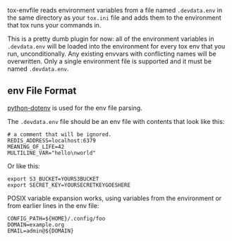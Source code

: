
tox-envfile reads environment variables from a file named `.devdata.env` in the
same directory as your `tox.ini` file and adds them to the environment that tox
runs your commands in.

This is a pretty dumb plugin for now: all of the environment variables in
`.devdata.env` will be loaded into the environment for every tox env that you
run, unconditionally. Any existing envvars with conflicting names will be
overwritten. Only a single environment file is supported and it must be named
`.devdata.env`.

env File Format
---------------

[python-dotenv](https://saurabh-kumar.com/python-dotenv/) is used for the env file parsing.

The `.devdata.env` file should be an env file with contents that look like
this:

```shell
# a comment that will be ignored.
REDIS_ADDRESS=localhost:6379
MEANING_OF_LIFE=42
MULTILINE_VAR="hello\nworld"
```

Or like this:

```shell
export S3_BUCKET=YOURS3BUCKET
export SECRET_KEY=YOURSECRETKEYGOESHERE
```

POSIX variable expansion works, using variables from the environment or from
earlier lines in the env file:

```shell
CONFIG_PATH=${HOME}/.config/foo
DOMAIN=example.org
EMAIL=admin@${DOMAIN}
```
